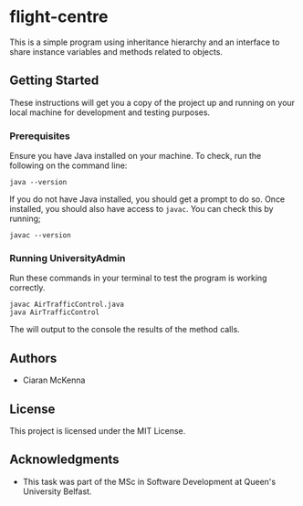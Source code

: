 # flight-centre

This is a simple program using inheritance hierarchy and an interface to share instance
variables and methods related to objects.

## Getting Started

These instructions will get you a copy of the project up and running on your local machine for development and testing purposes.

### Prerequisites

Ensure you have Java installed on your machine. To check, run the following on the command line:

`java --version`

If you do not have Java installed, you should get a prompt to do so. Once installed,
you should also have access to `javac`. You can check this by running;

`javac --version`

### Running UniversityAdmin

Run these commands in your terminal to test the program is working correctly.

```
javac AirTrafficControl.java
java AirTrafficControl
```

The will output to the console the results of the method calls.

## Authors

* Ciaran McKenna

## License

This project is licensed under the MIT License.

## Acknowledgments

* This task was part of the MSc in Software Development at Queen's University Belfast.

